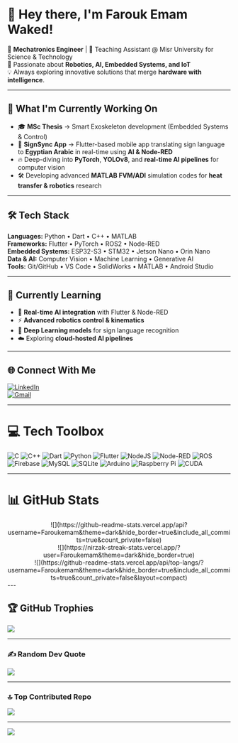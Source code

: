 # 👋 Hey there, I'm **Farouk Emam Waked!**  
🚀 **Mechatronics Engineer** | 📍 Teaching Assistant @ Misr University for Science & Technology  
🤖 Passionate about **Robotics, AI, Embedded Systems, and IoT**  
💡 Always exploring innovative solutions that merge **hardware with intelligence**.

---

## 🧩 What I'm Currently Working On
- 🎓 **MSc Thesis** → Smart Exoskeleton development (Embedded Systems & Control)  
- 📱 **SignSync App** → Flutter-based mobile app translating sign language to **Egyptian Arabic** in real-time using **AI & Node-RED**  
- 🔥 Deep-diving into **PyTorch**, **YOLOv8**, and **real-time AI pipelines** for computer vision  
- 🛠️ Developing advanced **MATLAB FVM/ADI** simulation codes for **heat transfer & robotics** research  

---

## 🛠 Tech Stack
**Languages:** Python • Dart • C++ • MATLAB  
**Frameworks:** Flutter • PyTorch • ROS2 • Node-RED  
**Embedded Systems:** ESP32-S3 • STM32 • Jetson Nano • Orin Nano  
**Data & AI:** Computer Vision • Machine Learning • Generative AI  
**Tools:** Git/GitHub • VS Code • SolidWorks • MATLAB • Android Studio  

---

## 🌱 Currently Learning
- 🤝 **Real-time AI integration** with Flutter & Node-RED  
- ⚡ **Advanced robotics control & kinematics**  
- 🧠 **Deep Learning models** for sign language recognition  
- ☁️ Exploring **cloud-hosted AI pipelines**  

---

## 🌐 Connect With Me
[![LinkedIn](https://img.shields.io/badge/LinkedIn-%230077B5.svg?logo=linkedin&logoColor=white)](https://www.linkedin.com/in/farouk-waked-412699219)  
[![Gmail](https://img.shields.io/badge/Email-D14836?logo=gmail&logoColor=white)](mailto:farouk.waked@must.edu.eg)

---

# 💻 Tech Toolbox
![C](https://img.shields.io/badge/c-%2300599C.svg?style=for-the-badge&logo=c&logoColor=white)
![C++](https://img.shields.io/badge/c++-%2300599C.svg?style=for-the-badge&logo=c%2B%2B&logoColor=white)
![Dart](https://img.shields.io/badge/dart-%230175C2.svg?style=for-the-badge&logo=dart&logoColor=white)
![Python](https://img.shields.io/badge/python-3670A0?style=for-the-badge&logo=python&logoColor=ffdd54)
![Flutter](https://img.shields.io/badge/Flutter-%2302569B.svg?style=for-the-badge&logo=Flutter&logoColor=white)
![NodeJS](https://img.shields.io/badge/node.js-6DA55F?style=for-the-badge&logo=node.js&logoColor=white)
![Node-RED](https://img.shields.io/badge/Node--RED-%238F0000.svg?style=for-the-badge&logo=node-red&logoColor=white)
![ROS](https://img.shields.io/badge/ros-%230A0FF9.svg?style=for-the-badge&logo=ros&logoColor=white)
![Firebase](https://img.shields.io/badge/firebase-a08021?style=for-the-badge&logo=firebase&logoColor=ffcd34)
![MySQL](https://img.shields.io/badge/mysql-4479A1.svg?style=for-the-badge&logo=mysql&logoColor=white)
![SQLite](https://img.shields.io/badge/sqlite-%2307405e.svg?style=for-the-badge&logo=sqlite&logoColor=white)
![Arduino](https://img.shields.io/badge/-Arduino-00979D?style=for-the-badge&logo=Arduino&logoColor=white)
![Raspberry Pi](https://img.shields.io/badge/-Raspberry_Pi-C51A4A?style=for-the-badge&logo=Raspberry-Pi)
![CUDA](https://img.shields.io/badge/cuda-000000.svg?style=for-the-badge&logo=nVIDIA&logoColor=green)

---

# 📊 GitHub Stats
<div align="center">
![](https://github-readme-stats.vercel.app/api?username=Faroukemam&theme=dark&hide_border=true&include_all_commits=true&count_private=false)<br/>
![](https://nirzak-streak-stats.vercel.app/?user=Faroukemam&theme=dark&hide_border=true)<br/>
![](https://github-readme-stats.vercel.app/api/top-langs/?username=Faroukemam&theme=dark&hide_border=true&include_all_commits=true&count_private=false&layout=compact)
</div>
---

## 🏆 GitHub Trophies
![](https://github-profile-trophy.vercel.app/?username=Faroukemam&theme=radical&no-frame=false&no-bg=false&margin-w=4)

---

### ✍️ Random Dev Quote
![](https://quotes-github-readme.vercel.app/api?type=horizontal&theme=radical)

---

### 🔝 Top Contributed Repo
![](https://github-contributor-stats.vercel.app/api?username=Faroukemam&limit=5&theme=dark&combine_all_yearly_contributions=true)

---

[![](https://visitcount.itsvg.in/api?id=Faroukemam&icon=0&color=0)](https://visitcount.itsvg.in)

<!-- Proudly enhanced with ❤️ by ChatGPT -->
